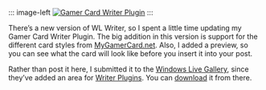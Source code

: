 ::: image-left
[![Gamer Card Writer Plugin](http://hawkblogstorage.blob.core.windows.net/blog-content/20060929-1715-new-version-of-gamer-card-writer-plugin/xbox_logo.jpg)](http://gallery.live.com/liveitemdetail.aspx?li=0dfb3c1d-bb4e-4661-ad80-82c1994b424e&l=8)
:::

There’s a new version of WL Writer, so I spent a little time updating my
Gamer Card Writer Plugin. The big addition in this version is support
for the different card styles from
[MyGamerCard.net](http://mygamercard.net/). Also, I added a preview, so
you can see what the card will look like before you insert it into your
post.

Rather than post it here, I submitted it to the [Windows Live
Gallery](http://gallery.live.com/), since they’ve added an area for
[Writer Plugins](http://gallery.live.com/default.aspx?l=8). You can
[download](http://gallery.live.com/liveitemdetail.aspx?li=0dfb3c1d-bb4e-4661-ad80-82c1994b424e&l=8)
it from there.
